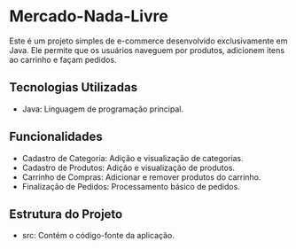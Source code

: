 # Mercado-Nada-Livre
Este é um projeto simples de e-commerce desenvolvido exclusivamente em Java. Ele permite que os usuários naveguem por produtos, adicionem itens ao carrinho e façam pedidos.

## Tecnologias Utilizadas
 - Java: Linguagem de programação principal.
## Funcionalidades
 - Cadastro de Categoria: Adição e visualização de categorias.
 - Cadastro de Produtos: Adição e visualização de produtos.
 - Carrinho de Compras: Adicionar e remover produtos do carrinho.
 - Finalização de Pedidos: Processamento básico de pedidos.
## Estrutura do Projeto
 - src: Contém o código-fonte da aplicação.
